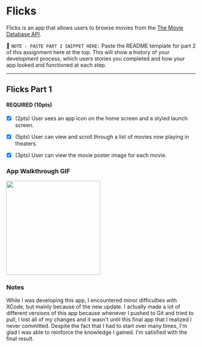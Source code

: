 # Flicks


Flicks is an app that allows users to browse movies from the [The Movie Database API](http://docs.themoviedb.apiary.io/#).

📝 `NOTE - PASTE PART 2 SNIPPET HERE:` Paste the README template for part 2 of this assignment here at the top. This will show a history of your development process, which users stories you completed and how your app looked and functioned at each step.

---

## Flicks Part 1


#### REQUIRED (10pts)
- [x] (2pts) User sees an app icon on the home screen and a styled launch screen.
- [x] (5pts) User can view and scroll through a list of movies now playing in theaters.
- [x] (3pts) User can view the movie poster image for each movie.


### App Walkthrough GIF

<img src="http://g.recordit.co/WIuSka2Uje.gif" width=250><br>

### Notes
While I was developing this app, I encountered minor difficulties with XCode, but mainly because of the new update. I actually made a lot of different versions of this app because whenever I pushed to Git and tried to pull, I lost all of my changes and it wasn't until this final app that I realized I never committed. Despite the fact that I had to start over many times, I'm glad I was able to reinforce the knowledge I gained. I'm satisfied with the final result.

